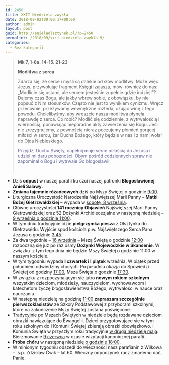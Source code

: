 ```yaml
---
id: 2450
title: XXII Niedziela zwykła
date: 2018-09-02T00:00:17+00:00
author: admin
layout: post
guid: http://anielaolsztynek.pl/?p=2450
permalink: /2018/09/xxii-niedziela-zwykla-9/
categories:
  - Bez kategorii
---
```

> **Mk 7, 1-8a. 14-15. 21-23**
> 
> **Modlitwa z serca**
> 
> Zdarza się, że serce i myśli są dalekie od słów modlitwy. Może więc Jezus, przywołując fragment Księgi Izajasza, mówi również do nas: &#8222;Modlicie się ustami, ale sercem jesteście zupełnie gdzie indziej!&#8221;? Dajemy czas Bogu, ale jakby wbrew sobie, z obowiązku, by nie popsuć z Nim stosunków. Często nie jest to wynikiem cynizmu. Wręcz przeciwnie, przeżywamy wewnętrzne rozterki, czując winę z tego powodu. Chcielibyśmy, aby wreszcie nasza modlitwa płynęła naprawdę z serca. Co robić? Modlić się codziennie, z wytrwałością i wiernością, ponawiając nieporadne akty zawierzenia się Bogu. Jeśli nie zrezygnujemy, z pewnością nieraz poczujemy płomień gorącej miłości w sercu, żar Ducha Bożego, który będzie w nas i z nami wołał do Ojca Niebieskiego.
> 
> <span style="color: #666699;">Przyjdź, Duchu Święty, napełnij moje serce miłością do Jezusa i udziel mi daru pobożności. Obym pośród codziennych spraw nie zapominał o Bogu i wytrwale Go błogosławił.</span>
> 
> &nbsp;

  * Dziś **odpust** w naszej parafii ku czci naszej patronki **Błogosławionej Anieli Salawy.**
  * **Zmiana tajemnic różańcowych** dziś po Mszy Świętej o godzinie <span style="text-decoration: underline;">9:00</span>.
  * Liturgiczna Uroczystość Narodzenia Najświętszej Marii Panny – **Matki Bożej** **Gietrzwałdzkiej** – wypada w <span style="text-decoration: underline;">sobotę, 8 września</span>.
  * Główne uroczystości **141 rocznicy Objawień** Najświętszej Marii Panny Gietrzwałdzkiej oraz 52 Dożynki Archidiecezjalne w następną niedzielę – <span style="text-decoration: underline;">9 września o godzinie 11:00</span>.
  * W tym dniu tradycyjnie idzie **pielgrzymka piesza** z Olsztynka do Gietrzwałdu. Wyjście spod kościoła p.w. Najświętszego Serca Pana Jezusa o godzinie <span style="text-decoration: underline;">3:45</span>.
  * Za dwa tygodnie – <span style="text-decoration: underline;">16 września</span> – Mszą Świętą o godzinie <span style="text-decoration: underline;">12:00</span> rozpoczną się już po raz ósmy **Dożynki Wojewódzkie w Skansenie**. W związku  z tym tego dnia nie będzie Mszy Świętej o godzinie 11:00 w naszym kościele.
  * W tym tygodniu wypada **I czwartek i I piątek** września. W piątek przed południem odwiedziny chorych. Po południu okazja do Spowiedzi Świętej od godziny <span style="text-decoration: underline;">17:00</span>, Msza Święta o godzinie <span style="text-decoration: underline;">17:30</span>.
  * W związku z rozpoczynającym się jutro **nowym rokiem szkolnym** wszystkim dzieciom, młodzieży, nauczycielom, wychowawcom i katechetom życzę błogosławieństwa Bożego, wytrwałości w nauce oraz nauczaniu.
  * W następną niedzielę na godzinę <span style="text-decoration: underline;">11:00</span> **zapraszam szczególnie pierwszoklasistów** ze Szkoły Podstawowej z przyborami szkolnymi, które na zakończenie Mszy Świętej zostana poświęcone.
  * Tradycyjnie po Mszach Świętych w niedziele będą rozdawane dzieciom obrazki nawiązujące do Ewangelii. Dzieci przygotowujące się w tym roku szkolnym do I Komunii Świętej zbierają obrazki obowiązkowo. I Komunia Święta w przyszłym roku tradycyjnie <span style="text-decoration: underline;">w drugą niedzielę maja</span>. Bierzmowanie <span style="text-decoration: underline;">9 czerwca</span> w czasie wizytacji kanonicznej parafii.
  * **Próba chóru** w następną niedzielę <span style="text-decoration: underline;">o godzinie 18:00</span>.
  * W minionym tygodniu odszedł do wieczności nasz parafianin z Wilkowa &#8211;  ś.p. Zdzisław Ćwik – lat 60. Wieczny odpoczynek racz zmarłemu dać, Panie.